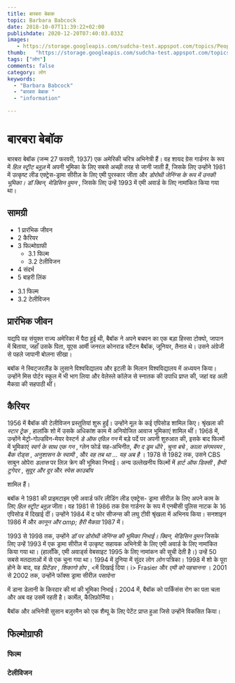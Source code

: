 ```yaml
---
title: बारबरा बेबाक 
topic: Barbara Babcock
date: 2018-10-07T11:39:22+02:00
publishdate: 2020-12-20T07:40:03.033Z
images: 
   - https://storage.googleapis.com/sudcha-test.appspot.com/topics/People/barbara_babcock/1.jpeg
thumb:   "https://storage.googleapis.com/sudcha-test.appspot.com/topics/People/barbara_babcock/thumb.jpeg"
tags: ["लोग"]
comments: false
category: लोग
keywords: 
  - "Barbara Babcock"
  - "बारबरा बेबाक "
  - "information"

---
```

<h1> बारबरा बेबॉक </h1> <p> </p> <p> बारबरा बेबॉक (जन्म 27 फरवरी, 1937) एक अमेरिकी चरित्र अभिनेत्री हैं। वह शायद ग्रेस गार्डनर के रूप में <i> हिल स्ट्रीट ब्लूज़ </i> में अपनी भूमिका के लिए सबसे अच्छी तरह से जानी जाती हैं, जिसके लिए उन्होंने 1981 में उत्कृष्ट लीड एक्ट्रेस-ड्रामा सीरीज़ के लिए एमी पुरस्कार जीता और <i> डोरोथी जेनिंग्स के रूप में उनकी भूमिका। डॉ क्विन, मेडिसिन वुमन </i>, जिसके लिए उन्हें 1993 में एमी अवार्ड के लिए नामांकित किया गया था। </p> <h2> सामग्री </h2> <ul> <li> 1 प्रारंभिक जीवन </li> <li> 2 कैरियर </li> <li> 3 फिल्मोग्राफी <ul> <li> 3.1 फिल्म </li> <li> 3.2 टेलीविजन </li> </ul> </li> <li> 4 संदर्भ </li> <li > 5 बाहरी लिंक </li> </ul> <ul> <li> 3.1 फिल्म </li> <li> 3.2 टेलीविजन </li> </ul> <h2> प्रारंभिक जीवन </h2> <p> यद्यपि वह संयुक्त राज्य अमेरिका में पैदा हुई थी, बैबॉक ने अपने बचपन का एक बड़ा हिस्सा टोक्यो, जापान में बिताया, जहाँ उसके पिता, यूएस आर्मी जनरल कोनराड स्टैंटन बैबॉक, जूनियर, तैनात थे। उसने अंग्रेजी से पहले जापानी बोलना सीखा। </p> <p> बबॉक ने स्विट्जरलैंड के लुसाने विश्वविद्यालय और इटली के मिलान विश्वविद्यालय में अध्ययन किया। उन्होंने मिस पोर्टर स्कूल में भी भाग लिया और वेलेस्ले कॉलेज से स्नातक की उपाधि प्राप्त की, जहां वह अली मैकग्रा की सहपाठी थीं। </p> <h2> कैरियर </h2> <p> 1956 में बैबॉक की टेलीविजन प्रस्तुतियां शुरू हुईं। उन्होंने मूल के कई एपिसोड शामिल किए। श्रृंखला की <i> स्टार ट्रेक </i>, हालांकि शो में उसके अधिकांश काम में अनियोजित आवाज भूमिकाएं शामिल थीं। 1968 में, उन्होंने मेट्रो-गोल्डविन-मेयर वेस्टर्न <i> डे ऑफ एविल गन </i> में बड़े पर्दे पर अपनी शुरुआत की, इसके बाद फिल्मों में भूमिकाएं <i> स्वर्ग के साथ एक गन </i>, ग्लेन फोर्ड सह-अभिनीत, <i> बैंग द ड्रम धीरे </i>, <i> चुना बचे </i>, <i> काला संगमरमर </i>, <i> बैक रोड्स </i>, <i> अनुशासन के स्वामी </i>, और <i> वह तब था ... यह अब है </i>। 1978 से 1982 तक, उसने CBS साबुन ओपेरा <i> डलास </i> पर लिज़ क्रेग की भूमिका निभाई। अन्य उल्लेखनीय फिल्मों में <i> हार्ट ऑफ डिक्सी </i>, <i> हैप्पी टुगेदर </i>, <i> सुदूर और दूर </i> और <i> स्पेस काउबॉय </i> </p> शामिल हैं। <p> बबॉक ने 1981 की प्राइमटाइम एमी अवार्ड फॉर लीडिंग लीड एक्ट्रेस- ड्रामा सीरीज़ के लिए अपने काम के लिए <i> हिल स्ट्रीट ब्लूज़ </i> जीता। वह 1981 से 1986 तक ग्रेस गार्डनर के रूप में एनबीसी पुलिस नाटक के 16 एपिसोड में दिखाई दीं। उन्होंने 1984 में </i> द फोर सीजन्स </i> की लघु टीवी श्रृंखला में अभिनय किया। सनशाइन </i> 1986 में और <i> कानून और amp; हैरी मैकग्रा </i> 1987 में। </p> <p> 1993 से 1998 तक, उन्होंने <i> डॉ पर डोरोथी जेनिंग्स की भूमिका निभाई। क्विन, मेडिसिन वुमन </i> जिसके लिए उन्हें 1993 में एक ड्रामा सीरीज़ में उत्कृष्ट सहायक अभिनेत्री के लिए एमी अवार्ड के लिए नामांकित किया गया था। (हालाँकि, एमी अवार्ड्स वेबसाइट 1995 के लिए नामांकन की सूची देती है।) उन्हें 50 सबसे मतदाताओं में से एक चुना गया था। 1994 में दुनिया में सुंदर लोग <i> लोग </i> पत्रिका। 1998 में शो के पूरा होने के बाद, वह <i> प्रिटेंडर </i>, <i> शिकागो होप </i>, <में दिखाई दिया। i> Frasier </i> और <i> एमी को पहचानना </i>। 2001 से 2002 तक, उन्होंने फॉक्स ड्रामा सीरीज़ <i> पसादेना </i> </p> <p> में डाना डेलानी के किरदार की मां की भूमिका निभाई। 2004 में, बैबॉक को पार्किंसंस रोग का पता चला और अब वह उसमें रहती है। कार्मेल, कैलिफ़ोर्निया। </p> <p> बैबॉक और अभिनेत्री सुसान बज़ुरमैन को एक शैम्पू के लिए पेटेंट प्राप्त हुआ जिसे उन्होंने विकसित किया। </p> <h2> फिल्मोग्राफी </h2> <h3> फिल्म </h3> <h3> टेलीविजन </h3> 